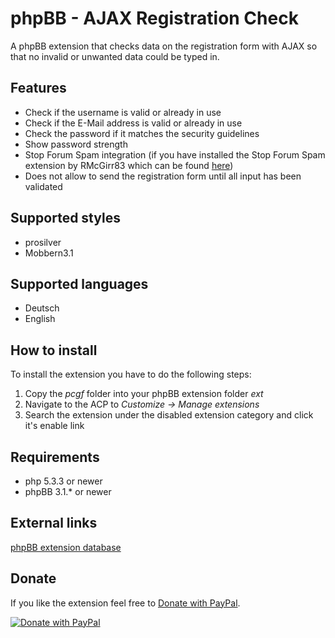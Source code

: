 # phpBB - AJAX Registration Check

A phpBB extension that checks data on the registration form with AJAX so that no invalid or
unwanted data could be typed in.

## Features

* Check if the username is valid or already in use
* Check if the E-Mail address is valid or already in use
* Check the password if it matches the security guidelines
* Show password strength
* Stop Forum Spam integration (if you have installed the Stop Forum Spam extension by RMcGirr83 which can be found
  [here](https://www.phpbb.com/customise/db/extension/phpbb_3.1_stop_forum_spam/ "Stop Forum Spam extension by RMcGirr83"))
* Does not allow to send the registration form until all input has been validated

## Supported styles

* prosilver
* Mobbern3.1

## Supported languages

* Deutsch
* English

## How to install

To install the extension you have to do the following steps:

1. Copy the _pcgf_ folder into your phpBB extension folder _ext_
2. Navigate to the ACP to _Customize &rarr; Manage extensions_
3. Search the extension under the disabled extension category and click it's enable link

## Requirements

* php 5.3.3 or newer
* phpBB 3.1.* or newer

## External links

[phpBB extension database](https://www.phpbb.com/customise/db/extension/ajax_registration_check/ "Show extension entry on phpBB.com")

## Donate

If you like the extension feel free to [Donate with PayPal](https://www.paypal.com/cgi-bin/webscr?cmd=_s-xclick&hosted_button_id=SY9JFM9XL9CWQ).

[![Donate with PayPal](https://www.paypalobjects.com/en_US/i/btn/btn_donate_LG.gif)](https://www.paypal.com/cgi-bin/webscr?cmd=_s-xclick&hosted_button_id=SY9JFM9XL9CWQ)